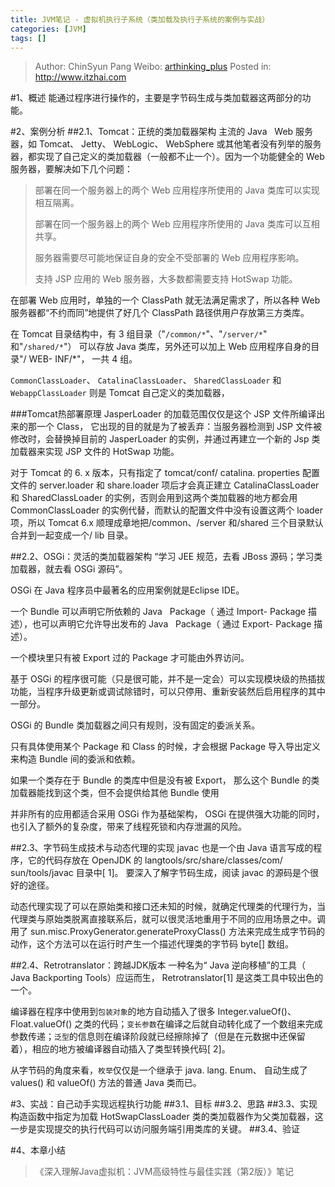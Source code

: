 ```yaml
---
title: JVM笔记 - 虚拟机执行子系统（类加载及执行子系统的案例与实战）
categories: [JVM]
tags: []
---
```


> Author: ChinSyun Pang
> Weibo: [arthinking_plus](http://weibo.com/arthinkingplus)
> Posted in: http://www.itzhai.com

#1、概述
能通过程序进行操作的，主要是字节码生成与类加载器这两部分的功能。

#2、案例分析
##2.1、Tomcat：正统的类加载器架构
主流的 Java   Web 服务器，如 Tomcat、 Jetty、 WebLogic、 WebSphere 或其他笔者没有列举的服务器，都实现了自己定义的类加载器（一般都不止一个）。因为一个功能健全的 Web 服务器，要解决如下几个问题：    
> 部署在同一个服务器上的两个 Web 应用程序所使用的 Java 类库可以实现相互隔离。
>     
> 部署在同一个服务器上的两个 Web 应用程序所使用的 Java 类库可以互相共享。
>      
> 服务器需要尽可能地保证自身的安全不受部署的 Web 应用程序影响。
>     
> 支持 JSP 应用的 Web 服务器，大多数都需要支持 HotSwap 功能。

在部署 Web 应用时，单独的一个 ClassPath 就无法满足需求了，所以各种 Web 服务器都“不约而同”地提供了好几个 ClassPath 路径供用户存放第三方类库。

在 Tomcat 目录结构中，有 3 组目录（"`/common/*`"、"`/server/*`" 和"`/shared/*`"） 可以存放 Java 类库，另外还可以加上 Web 应用程序自身的目录"/ WEB- INF/*"， 一共 4 组。

`CommonClassLoader`、 `CatalinaClassLoader`、 `SharedClassLoader` 和 `WebappClassLoader` 则是 Tomcat 自己定义的类加载器，

###Tomcat热部署原理
JasperLoader 的加载范围仅仅是这个 JSP 文件所编译出来的那一个 Class， 它出现的目的就是为了被丢弃：当服务器检测到 JSP 文件被修改时，会替换掉目前的 JasperLoader 的实例，并通过再建立一个新的 Jsp 类加载器来实现 JSP 文件的 HotSwap 功能。

对于 Tomcat 的 6. x 版本，只有指定了 tomcat/conf/ catalina. properties 配置文件的 server.loader 和 share.loader 项后才会真正建立 CatalinaClassLoader 和 SharedClassLoader 的实例，否则会用到这两个类加载器的地方都会用 CommonClassLoader 的实例代替，而默认的配置文件中没有设置这两个 loader 项，所以 Tomcat 6.x 顺理成章地把/common、/server 和/shared 三个目录默认合并到一起变成一个/ lib 目录。


##2.2、OSGi：灵活的类加载器架构
“学习 JEE 规范，去看 JBoss 源码；学习类加载器，就去看 OSGi 源码”。

OSGi 在 Java 程序员中最著名的应用案例就是Eclipse IDE。

一个 Bundle 可以声明它所依赖的 Java   Package（ 通过 Import- Package 描述），也可以声明它允许导出发布的 Java   Package（ 通过 Export- Package 描述）。

一个模块里只有被 Export 过的 Package 才可能由外界访问。

基于 OSGi 的程序很可能（只是很可能，并不是一定会）可以实现模块级的热插拔功能，当程序升级更新或调试除错时，可以只停用、重新安装然后启用程序的其中一部分。

OSGi 的 Bundle 类加载器之间只有规则，没有固定的委派关系。

只有具体使用某个 Package 和 Class 的时候，才会根据 Package 导入导出定义来构造 Bundle 间的委派和依赖。

如果一个类存在于 Bundle 的类库中但是没有被 Export， 那么这个 Bundle 的类加载器能找到这个类，但不会提供给其他 Bundle 使用

并非所有的应用都适合采用 OSGi 作为基础架构， OSGi 在提供强大功能的同时，也引入了额外的复杂度，带来了线程死锁和内存泄漏的风险。

##2.3、字节码生成技术与动态代理的实现
javac 也是一个由 Java 语言写成的程序，它的代码存放在 OpenJDK 的 langtools/src/share/classes/com/ sun/tools/javac 目录中[ 1]。 要深入了解字节码生成，阅读 javac 的源码是个很好的途径。

动态代理实现了可以在原始类和接口还未知的时候，就确定代理类的代理行为，当代理类与原始类脱离直接联系后，就可以很灵活地重用于不同的应用场景之中。调用了 sun.misc.ProxyGenerator.generateProxyClass() 方法来完成生成字节码的动作，这个方法可以在运行时产生一个描述代理类的字节码 byte[] 数组。

##2.4、Retrotranslator：跨越JDK版本
一种名为“ Java 逆向移植”的工具（ Java Backporting Tools）应运而生， Retrotranslator[1] 是这类工具中较出色的一个。

编译器在程序中使用到`包装对象`的地方自动插入了很多 Integer.valueOf()、 Float.valueOf() 之类的代码；`变长参数`在编译之后就自动转化成了一个数组来完成参数传递；`泛型`的信息则在编译阶段就已经擦除掉了（但是在元数据中还保留着），相应的地方被编译器自动插入了类型转换代码[ 2]。

从字节码的角度来看，`枚举`仅仅是一个继承于 java. lang. Enum、 自动生成了 values() 和 valueOf() 方法的普通 Java 类而已。

#3、实战：自己动手实现远程执行功能
##3.1、目标
##3.2、思路
##3.3、实现
构造函数中指定为加载 HotSwapClassLoader 类的类加载器作为父类加载器，这一步是实现提交的执行代码可以访问服务端引用类库的关键。
##3.4、验证

#4、本章小结

> 《深入理解Java虚拟机：JVM高级特性与最佳实践（第2版）》笔记

